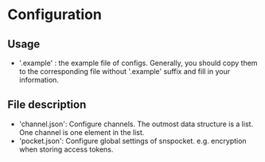 Configuration
====

Usage
-----

   * '.example' : the example file of configs. 
   Generally, you should copy them to the corresponding
   file without '.example' suffix and fill in your 
   information. 

File description
----

   * 'channel.json': Configure channels. 
   The outmost data structure is a list. 
   One channel is one element in the list. 
   * 'pocket.json': Configure global settings of snspocket. 
   e.g. encryption when storing access tokens. 
